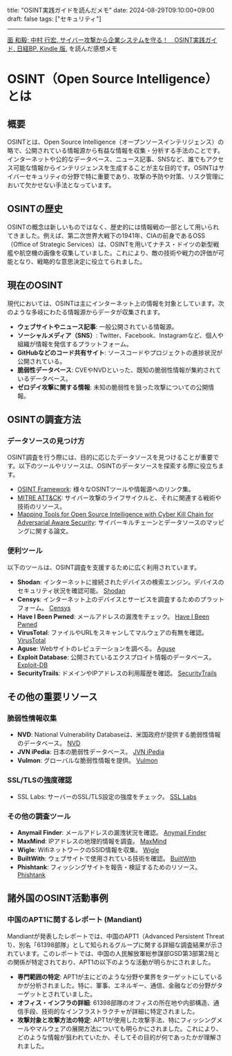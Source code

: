 title: "OSINT実践ガイドを読んだメモ"
date: 2024-08-29T09:10:00+09:00
draft: false
tags: ["セキュリティ"] 

---

[面 和毅; 中村 行宏. サイバー攻撃から企業システムを守る！　OSINT実践ガイド. 日経BP. Kindle 版.](https://amzn.to/4cJOO2P) を読んだ感想メモ

# OSINT（Open Source Intelligence）とは

## 概要
OSINTとは、Open Source Intelligence（オープンソースインテリジェンス）の略で、公開されている情報源から有益な情報を収集・分析する手法のことです。インターネットや公的なデータベース、ニュース記事、SNSなど、誰でもアクセス可能な情報からインテリジェンスを生成することが主な目的です。OSINTはサイバーセキュリティの分野で特に重要であり、攻撃の予防や対策、リスク管理において欠かせない手法となっています。

## OSINTの歴史
OSINTの概念は新しいものではなく、歴史的には情報戦の一部として用いられてきました。例えば、第二次世界大戦下の1941年、CIAの前身であるOSS（Office of Strategic Services）は、OSINTを用いてナチス・ドイツの新型戦艦や航空機の画像を収集していました。これにより、敵の技術や戦力の評価が可能となり、戦略的な意思決定に役立てられました。

## 現在のOSINT
現代においては、OSINTは主にインターネット上の情報を対象としています。次のような多岐にわたる情報源からデータが収集されます。

- **ウェブサイトやニュース記事**: 一般公開されている情報源。
- **ソーシャルメディア（SNS）**: Twitter、Facebook、Instagramなど、個人や組織が情報を発信するプラットフォーム。
- **GitHubなどのコード共有サイト**: ソースコードやプロジェクトの進捗状況が公開されている。
- **脆弱性データベース**: CVEやNVDといった、既知の脆弱性情報が集約されているデータベース。
- **ゼロデイ攻撃に関する情報**: 未知の脆弱性を狙った攻撃についての公開情報。

## OSINTの調査方法

### データソースの見つけ方
OSINT調査を行う際には、目的に応じたデータソースを見つけることが重要です。以下のツールやリソースは、OSINTのデータソースを探索する際に役立ちます。

- [OSINT Framework](https://osintframework.com): 様々なOSINTツールや情報源へのリンク集。
- [MITRE ATT&CK](https://attack.mitre.org): サイバー攻撃のライフサイクルと、それに関連する戦術や技術のリソース。
- [Mapping Tools for Open Source Intelligence with Cyber Kill Chain for Adversarial Aware Security](https://www.researchgate.net/publication/361323824_Mapping_Tools_for_Open_Source_Intelligence_with_Cyber_Kill_Chain_for_Adversarial_Aware_Security): サイバーキルチェーンとデータソースのマッピングに関する論文。

### 便利ツール
以下のツールは、OSINT調査を支援するために広く利用されています。

- **Shodan**: インターネットに接続されたデバイスの検索エンジン。デバイスのセキュリティ状況を確認可能。 [Shodan](https://www.shodan.io/dashboard)
- **Censys**: インターネット上のデバイスとサービスを調査するためのプラットフォーム。 [Censys](https://search.censys.io)
- **Have I Been Pwned**: メールアドレスの漏洩をチェック。 [Have I Been Pwned](https://haveibeenpwned.com)
- **VirusTotal**: ファイルやURLをスキャンしてマルウェアの有無を確認。 [VirusTotal](https://www.virustotal.com/gui/home/upload)
- **Aguse**: Webサイトのレピュテーションを調べる。 [Aguse](https://www.aguse.jp)
- **Exploit Database**: 公開されているエクスプロイト情報のデータベース。 [Exploit-DB](https://www.exploit-db.com)
- **SecurityTrails**: ドメインやIPアドレスの利用履歴を確認。 [SecurityTrails](https://securitytrails.com)

## その他の重要リソース

### 脆弱性情報収集
- **NVD**: National Vulnerability Databaseは、米国政府が提供する脆弱性情報のデータベース。 [NVD](https://nvd.nist.gov/vuln/search)
- **JVN iPedia**: 日本の脆弱性データベース。 [JVN iPedia](https://jvndb.jvn.jp/)
- **Vulmon**: グローバルな脆弱性情報を提供。 [Vulmon](https://vulmon.com)

### SSL/TLSの強度確認
- SSL Labs: サーバーのSSL/TLS設定の強度をチェック。 [SSL Labs](https://www.ssllabs.com/ssltest/)

### その他の調査ツール
- **Anymail Finder**: メールアドレスの漏洩状況を確認。 [Anymail Finder](https://anymailfinder.com/)
- **MaxMind**: IPアドレスの地理的情報を調査。 [MaxMind](https://www.maxmind.com/en/geoip-web-services-demo)
- **Wigle**: WifiネットワークのSSID情報を収集。 [Wigle](https://wigle.net)
- **BuiltWith**: ウェブサイトで使用されている技術を確認。 [BuiltWith](https://builtwith.com)
- **Phishtank**: フィッシングサイトを報告・検証するためのリソース。 [Phishtank](https://phishtank.org)

## 諸外国のOSINT活動事例

### 中国のAPT1に関するレポート (Mandiant)
Mandiantが発表したレポートでは、中国のAPT1（Advanced Persistent Threat 1）、別名「61398部隊」として知られるグループに関する詳細な調査結果が示されています。このレポートでは、中国の人民解放軍総参謀部GSD第3部第2局との関係が特定されており、APT1の以下のような活動が明らかにされました。
- **専門範囲の特定**: APT1が主にどのような分野や業界をターゲットにしているかが分析されました。特に、軍事、エネルギー、通信、金融などの分野がターゲットとされていました。
- **オフィス・インフラの詳細**: 61398部隊のオフィスの所在地や内部構造、通信手段、技術的なインフラストラクチャが詳細に特定されました。
- **攻撃対象と攻撃方法の特定**: APT1が使用した攻撃手法、特にフィッシングメールやマルウェアの展開方法についても明らかにされました。これにより、どのような情報が狙われていたか、そしてその目的が何であったかが理解されました。
